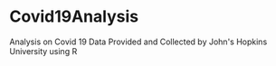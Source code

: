 # Covid19Analysis

Analysis on Covid 19 Data Provided and Collected by John's Hopkins University using R



